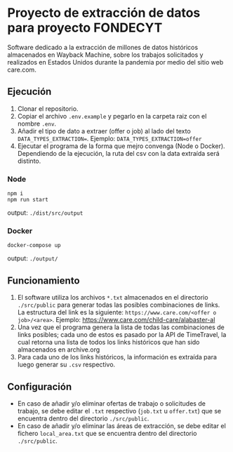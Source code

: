 # Proyecto de extracción de datos para proyecto FONDECYT

Software dedicado a la extracción de millones de datos históricos almacenados en Wayback Machine, sobre los trabajos solicitados y realizados en Estados Unidos durante la pandemia por medio del sitio web care.com.

## Ejecución

1. Clonar el repositorio.
2. Copiar el archivo `.env.example` y pegarlo en la carpeta raiz con el nombre `.env`.
3. Añadir el tipo de dato a extraer (offer o job) al lado del texto `DATA_TYPES_EXTRACTION=`. Ejemplo: `DATA_TYPES_EXTRACTION=offer`
4. Ejecutar el programa de la forma que mejro convenga (Node o Docker). Dependiendo de la ejecución, la ruta del csv con la data extraída será distinto.

### Node

```
npm i
npm run start
```

output: `./dist/src/output`

### Docker

```
docker-compose up
```

output: `./output/`

## Funcionamiento

1. El software utiliza los archivos `*.txt` almacenados en el directorio `./src/public` para generar todas las posibles combinaciones de links. La estructura del link es la siguiente: `https://www.care.com/<offer o job>/<area>`. Ejemplo: https://www.care.com/child-care/alabaster-al
2. Una vez que el programa genera la lista de todas las combinaciones de links posibles; cada uno de estos es pasado por la API de TimeTravel, la cual retorna una lista de todos los links históricos que han sido almacenados en archive.org
3. Para cada uno de los links históricos, la información es extraída para luego generar su `.csv` respectivo.

## Configuración

* En caso de añadir y/o eliminar ofertas de trabajo o solicitudes de trabajo, se debe editar el `.txt` respectivo (`job.txt` u `offer.txt`) que se encuentra dentro del directorio `./src/public`.
* En caso de añadir y/o eliminar las áreas de extracción, se debe editar el fichero `local_area.txt` que se encuentra dentro del directorio `./src/public`.
